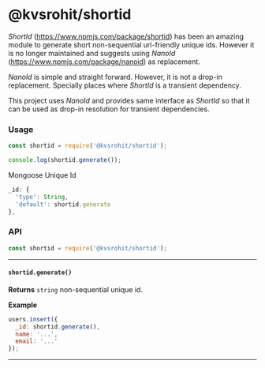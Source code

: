 # @kvsrohit/shortid

_ShortId_ (https://www.npmjs.com/package/shortid) has been an amazing module to generate short non-sequential url-friendly unique ids.
However it is no longer maintained and suggests using _NanoId_ (https://www.npmjs.com/package/nanoid) as replacement.

_NanoId_ is simple and straight forward. However, it is not a drop-in replacement. Specially places where _ShortId_ is a transient dependency.

This project uses _NanoId_ and provides same interface as _ShortId_ so that it can be used as drop-in resolution for transient dependencies.


### Usage

```js
const shortid = require('@kvsrohit/shortid');

console.log(shortid.generate());
```

Mongoose Unique Id
```js
_id: {
  'type': String,
  'default': shortid.generate
},
```

### API

```js
const shortid = require('@kvsrohit/shortid');
```

---------------------------------------

#### `shortid.generate()`

__Returns__ `string` non-sequential unique id.

__Example__

```js
users.insert({
  _id: shortid.generate(),
  name: '...',
  email: '...'
});
```

---------------------------------------